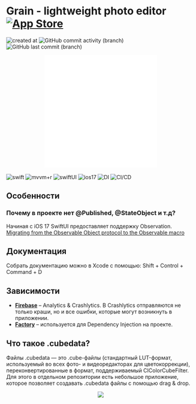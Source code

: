 # Grain - lightweight photo editor [![App Store](https://img.shields.io/badge/App_Store-0D96F6?logo=app-store&logoColor=white)](https://apps.apple.com/ru/app/grain-photo-editor/id6741040418)

![created at](https://img.shields.io/github/created-at/eternalcult/grain)
![GitHub commit activity (branch)](https://img.shields.io/github/commit-activity/t/eternalcult/grain/main)
![GitHub last commit (branch)](https://img.shields.io/github/last-commit/eternalcult/grain/main)

<p align="center">
  <img src="https://github.com/eternalcult/grain/blob/main/Grain/Grain/Resources/Assets.xcassets/grain.imageset/grain-icon.png" alt="Icon" width="300" height="300">
</p>

![swift](https://img.shields.io/badge/Language-Swift-blue) ![mvvm+r](https://img.shields.io/badge/Architecture-MVVM+Router-blue) ![swiftUI](https://img.shields.io/badge/UI-SwiftUI-blue) ![ios17](https://img.shields.io/badge/Minimum_Deployment-iOS17-blue) ![DI](https://img.shields.io/badge/DI-Factory-blue) ![CI/CD](https://img.shields.io/badge/CI/CD-Xcode_Cloud-blue)

## Особенности
### Почему в проекте нет @Published, @StateObject и т.д?
Начиная с iOS 17 SwiftUI предоставляет поддержку Observation. [Migrating from the Observable Object protocol to the Observable macro](https://developer.apple.com/documentation/swiftui/migrating-from-the-observable-object-protocol-to-the-observable-macro)

## Документация

Cобрать документацию можно в Xcode с помощью: Shift + Control + Command + D

## Зависимости

- **[Firebase](https://github.com/firebase/firebase-ios-sdk)** – Analytics & Crashlytics. В Crashlytics отправляются не только краши, но и все ошибки, которые могут возникнуть в приложении.
- **[Factory](https://github.com/hmlongco/Factory)** – используется для Dependency Injection на проекте.

## Что такое .cubedata?

Файлы .cubedata — это .cube-файлы (стандартный LUT-формат, используемый во всех фото- и видеоредакторах для цветокоррекции), переконвертированные в формат, поддерживаемый CIColorCubeFilter. Для этого в отдельном репозитории есть небольшое приложение, которое позволяет создавать .cubedata файлы с помощью drag & drop.
<p align="center">
  <img src="https://s6.gifyu.com/images/bzgEg.gif" width="500"/>
</p>
